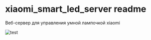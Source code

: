 # xiaomi_smart_led_server readme

Веб-сервер для управления умной лампочкой xiaomi

![test](https://user-images.githubusercontent.com/24592649/148617416-9396ef82-8cee-40ff-a5a3-8c26112ece27.gif)
